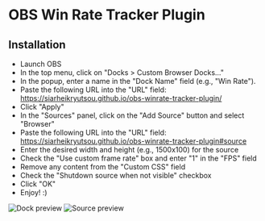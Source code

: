 # OBS Win Rate Tracker Plugin
## Installation
- Launch OBS
- In the top menu, click on "Docks > Custom Browser Docks..."
- In the popup, enter a name in the "Dock Name" field (e.g., "Win Rate").
- Paste the following URL into the "URL" field: https://siarheikryutsou.github.io/obs-winrate-tracker-plugin/
- Click  "Apply"
- In the "Sources" panel, click on the "Add Source" button and select "Browser"
- Paste the following URL into the "URL" field: https://siarheikryutsou.github.io/obs-winrate-tracker-plugin#source
- Enter the desired width and height (e.g., 1500x100) for the source
- Check the "Use custom frame rate" box and enter "1" in the "FPS" field
- Remove any content from the "Custom CSS" field
- Check the "Shutdown source when not visible" checkbox
- Click "OK"
- Enjoy! :)

![Dock preview](https://siarheikryutsou.github.io/obs-winrate-tracker-plugin/build/static/images/panel_preview.png)
![Source preview](https://siarheikryutsou.github.io/obs-winrate-tracker-plugin/build/static/images/source_preview.png)